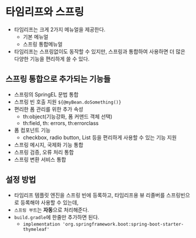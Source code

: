 # 타임리프와 스프링
 - 타임리프는 크게 2가지 메뉴얼을 제공한다. 
   - 기본 메뉴얼
   - 스프링 통합메뉴얼
 - 타임리프는 스프링없이도 동작할 수 있지만, 스프링과 통합하여 사용하면 더 많은 다양한 기능을 편리하게 쓸 수 있다. 

## 스프링 통합으로 추가되는 기능들
 - 스프링의 SpringEL 문법 통합
 - 스프링 빈 호출 지원 `${@myBean.doSomething()}`
 - 편리한 폼 관리를 위한 추가 속성
   - th:object(기능강화, 폼 커맨드 객체 선택)
   - th:field, th: errors, th:errorclass
 - 폼 컴포넌트 기능
   - checkbox, radio button, List 등을 편리하게 사용할 수 있는 기능 지원
 - 스프링 메시지, 국제화 기능 통합
 - 스프링 검증, 오류 처리 통합
 - 스프링 변환 서비스 통합

## 설정 방법
 - 타임리프 템플릿 엔진을 스프링 빈에 등록하고, 타임리프용 뷰 리졸버를 스프링빈으로 등록해야 사용할 수 있는데,
 - `스프링 부트`는 **자동**으로 처리해준다.
 - `build.gradle`에 한줄만 추가하면 된다.
   - `implementation 'org.springframework.boot:spring-boot-starter-thymeleaf'`
   


